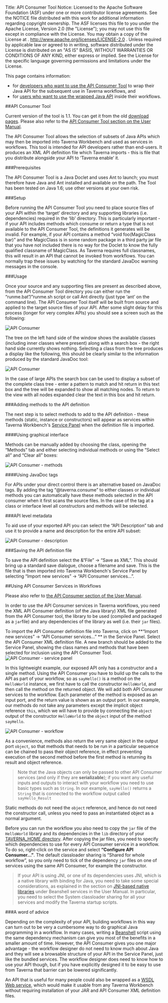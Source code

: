 Title:     API Consumer Tool
Notice:    Licensed to the Apache Software Foundation (ASF) under one
           or more contributor license agreements.  See the NOTICE file
           distributed with this work for additional information
           regarding copyright ownership.  The ASF licenses this file
           to you under the Apache License, Version 2.0 (the
           "License"); you may not use this file except in compliance
           with the License.  You may obtain a copy of the License at
           .
             http://www.apache.org/licenses/LICENSE-2.0
           .
           Unless required by applicable law or agreed to in writing,
           software distributed under the License is distributed on an
           "AS IS" BASIS, WITHOUT WARRANTIES OR CONDITIONS OF ANY
           KIND, either express or implied.  See the License for the
           specific language governing permissions and limitations
           under the License.

This page contains information:

 - for [developers who want to use the API Consumer Tool](#api_developers) to wrap their Java 
      API for the subsequent use in Taverna workflows, and
 - for [users who want to use the wrapped Java API](#api_users) inside their workflows.

<a name="api_developers"></a>
##API Consumer Tool

Current version of the tool is 1.1. 
You can get it from the old 
   [download pages](http://www.taverna.org.uk/download/associated-tools/api-consumer-tool). 
Please also refer to the 
   [API Consumer Tool section on the User Manual](http://www.mygrid.org.uk/dev/wiki/display/taverna/API+Consumer+Tool).

The API Consumer Tool allows the selection of subsets of Java APIs which may then be imported 
   into Taverna Workbench and used as services in workflows. 
This tool is intended for API developers rather than end-users. 
It produces an XML API definition file which Taverna imports - this is file that you distribute 
  alongside your API to ‘Taverna enable’ it.

###Prerequisites

The API Consumer Tool is a Java Doclet and uses Ant to launch; you must therefore have Java and 
  Ant installed and available on the path. 
The Tool has been tested on Java 1.6; use other versions at your own risk.

###Setup

Before running the API Consumer Tool you need to place source files of your API within the 
   ‘target’ directory and any supporting libraries (i.e. dependencies) required in the 
   ‘lib’ directory. 
This is particularly important - if your API includes methods which consume or return a type 
   that is not available to the API Consumer Tool, the definitions it generates will be invalid.
For example, if your API contains a method “void foo(MagicClass bar)” and the MagicClass is in 
   some random package in a third party jar file that you have not included there is no way for 
   the Doclet to know the fully qualified classname of MagicClass. 
As Taverna requires full classnames, this will result in an API that cannot be invoked from 
   workflows. 
You can normally trap these issues by watching for the standard JavaDoc warning messages in the
   console.

###Usage

Once your source and any supporting files are present as described above, 
   from the API Consumer Tool directory you can either run the 
   “runme.bat”/”runme.sh script or call Ant directly (just type ‘ant’ on 
   the command line). 
The API Consumer Tool itself will be built from source and applied to the target source files 
   of your API. 
After some slight delay for this process (longer for very complex APIs) you should see a screen
   such as the following:

![API Consumer](/img/APIConsumer-InitialWindow.png)

The tree on the left hand side of the window shows the available classes (including inner 
   classes where present) along with a search box - the right hand side currently shows nothing.
Selecting a class from the tree produces a display like the following, this should be clearly 
   similar to the information produced by the standard JavaDoc tool:

![API Consumer](/img/APIConsumer-SummaryDisplay.png)

In the case of large APIs the search box can be used to display a subset of the complete class 
   tree - enter a pattern to match and hit return in this text box and the tree will be 
   expanded to show all matching nodes. 
To return to the view with all nodes expanded clear the text in this box and hit return.

###Adding methods to the API definition

The next step is to select methods to add to the API definition - these methods
   (static, instance or constructors) will appear as services within Taverna Workbench's 
   [Service Panel](/documentation/glossary#service_panel) when the definition file is imported.

####Using graphical interface

Methods can be manually added by choosing the class, opening the “Methods” tab and either 
   selecting individual methods or using the “Select all” and “Clear all” boxes:

![API Consumer - methods](/img/APIConsumer-Methods.png)

####Using JavaDoc tags

For APIs under your direct control there is an alternative based on JavaDoc tags. 
By adding the tag “@taverna.consume” to either classes or individual methods you can 
   automatically have these methods selected in the API consumer when it first scans the source 
   files. 
In the case of the tag at a class or interface level all constructors and methods will be 
   selected.

###API level metadata

To aid use of your exported API you can select the “API Description” tab and use it to provide 
   a name and description for the entire API subset:

![API Consumer - description](/img/APIConsumer-Description.png)

###Saving the API definition file

To save the API definition select the &“File” -> “Save as XML”. 
This should bring up a standard save dialogue, choose a filename and save. 
This is the file that is then imported into Taverna Workbench's Service Panel by selecting 
   “Import new services” -> “API Consumer services…”.

<a name="api_users"></a>
##Using API Consumer Services in Workflows

Please also refer to 
   [the API Consumer section of the User Manual](http://www.mygrid.org.uk/dev/wiki/display/taverna/API+Consumer).

In order to use the API Consumer services in Taverna workflows, you need the XML API Consumer 
   definition (of the Java library) XML file generated from the API Consumer tool, 
   the library to be used (compiled and packaged as a <code>jar</code>file) and any 
   dependencies of the library as well (i.e. their <code>jar</code> files).

To import the API Consumer definition file into Taverna, click on 
   **“Import new services” -> “API Consumer services…” ** in the Service Panel. 
Select the API Consumer XML definition file. 
A new branch should be added to the Service Panel, showing the class names and methods that 
   have been selected for inclusion using the API Consumer Tool.
![API Consumer - service panel](/img/APIConsumer-ServicePanel.png)

In this lightweight example, our exposed API only has a constructor and a single method. 
Using the API Consumer you have to build up the calls to the API as part of your workflow, 
   so as <code>sayHello()</code> is a method on the <code>HelloWorld</code> instance, 
   we first have to call the constructor <code>HelloWorld</code>, 
   and then call the method on the returned object. 
We will add both API Consumer services to the workflow. 
Each parameter of the method is exposed as an input port, and the return value is shown as an 
   output port. 
In our example, our methods do not take any parameters except the implicit object reference 
   <code>this</code>, which we will have to provide by connecting the <code>object</code> 
   output of the constructor <code>HelloWorld</code> to the <code>object</code> input of the 
   method <code>sayHello</code>.

![API Consumer - workflow](/img/APIConsumer-workflow.png)

As a convenience, methods also return the very same object in the output port 
   <code>object</code>, so that methods that needs to be run in a particular sequence can be 
   chained to pass their object reference, in effect preventing execution of the second method 
   before the first method is returning its result and object reference.

> Note that the Java objects can only be passed to other API Consumer
> services (and only if they are <strong>serializable</strong>); if you
> want any useful inputs and outputs to interact with your workflow you
> need to use basic types such as <code>String</code>. In our example,
> <code>sayHello()</code> returns a <code>String</code> that is
> connected to the workflow output called <code>sayHello_Result</code>

Static methods do not need the <code>object</code> reference, and hence do not need the 
   constructor call, unless you need to pass an instantiated object as a normal argument.

Before you can run the workflow you also need to copy the <code>jar</code> file of the 
   <code>HelloWorld</code> library and its dependencies in the <code>lib</code> directory of 
   your [TAVERNA_HOME directory](http://dev.mygrid.org.uk/wiki/display/taverna/Taverna+home+directory). 
After copying the jar files, you need to specify which dependencies to use for every API 
   Consumer service in a workflow. 
To do so, right-click on the service and select **“Configure API Consumer…”**. 
The default classloader sharing is “Shared for whole workflow”, so you only need to tick of 
   the dependency <code>jar</code> files on one of services using the same API Consumer, 
   for example the constructor.

> If your API is using JNI, or one of its dependencies uses JNI, which
> is a native library with binding for Java, you need to take some
> special considerations, as explained in the section on <a
> href="http://www.mygrid.org.uk/dev/wiki/display/taverna/Beanshell#Beanshell-JNIbasednativelibraries"
> target="_blank">JNI-based native libraries</a> under Beanshell
> services in the User Manual. In particular, you need to select the
> System classloader sharing for all your services and modify the
> Taverna startup scripts.

###A word of advice

Depending on the complexity of your API, building workflows in this way can turn out to be 
   very a cumbersome way to do graphical Java programming in a workflow. 
In many cases, writing a [Beanshell](/documentation/glossary#beanshell) script using the same 
   dependency mechanism can give you most of the benefits in a smaller amount of time. 
However, the API Consumer gives you one major advantage - the workflow designer do not need to 
   know much about Java and they will see a browsable structure of your API in the 
   Service Panel, just like the bundled services. The workflow designer does need to know how 
   to use your API though, but if you have explicitly designed it to be easy to use from 
   Taverna that barrier can be lowered significantly.

An API that is useful for many people could also be wrapped as a 
   [WSDL Web service](/documentation/glossary#wsdl), which would make it usable from any 
   Taverna Workbench without requiring installation of your JAR and API Consumer XML definition 
   files.
